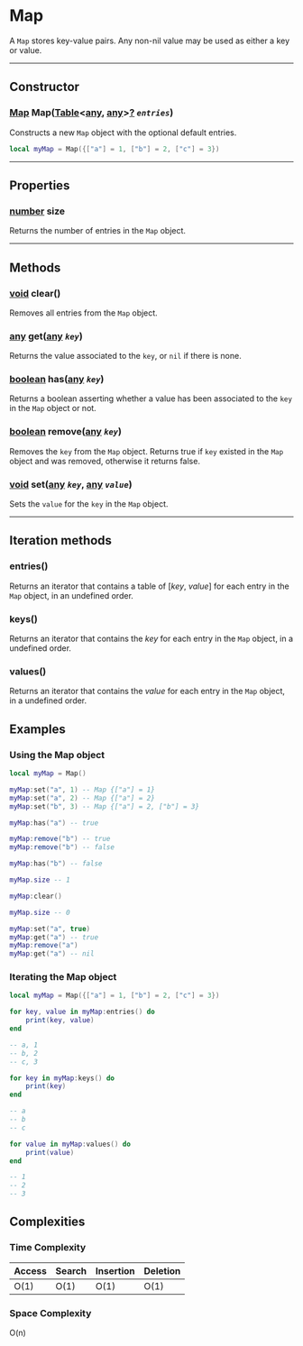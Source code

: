 # Map

A `Map` stores key-value pairs. Any non-nil value may be used as either a key or value.

---

## Constructor

### [Map](map.md) Map([Table](https://developer.roblox.com/en-us/articles/Table)<[any](), [any]()\><u>[?](https://developer.roblox.com/en-us/articles/Nil)</u> *`entries`*)
Constructs a new `Map` object with the optional default entries.

```lua
local myMap = Map({["a"] = 1, ["b"] = 2, ["c"] = 3})
```

---

## Properties

### [number](https://developer.roblox.com/en-us/articles/Numbers) size

Returns the number of entries in the `Map` object.

---

## Methods

### [void]() clear()

Removes all entries from the `Map` object.

### [any]() get([any]() *`key`*)

Returns the value associated to the `key`, or `nil` if there is none.

### [boolean](https://developer.roblox.com/en-us/articles/Boolean) has([any]() *`key`*)

Returns a boolean asserting whether a value has been associated to the `key` in the `Map` object or not.

### [boolean](https://developer.roblox.com/en-us/articles/Boolean) remove([any]() *`key`*)

Removes the `key` from the `Map` object. Returns true if `key` existed in the `Map` object and was removed, otherwise it returns false.

### [void]() set([any]() *`key`*, [any]() *`value`*)

Sets the `value` for the `key` in the `Map` object.

---

## Iteration methods

### entries()

Returns an iterator that contains a table of [*key*, *value*] for each entry in the `Map` object, in an undefined order.

### keys()

Returns an iterator that contains the *key* for each entry in the `Map` object, in a undefined order.

### values()

Returns an iterator that contains the *value* for each entry in the `Map` object, in a undefined order.

## Examples

### Using the Map object

```lua
local myMap = Map()

myMap:set("a", 1) -- Map {["a"] = 1}
myMap:set("a", 2) -- Map {["a"] = 2}
myMap:set("b", 3) -- Map {["a"] = 2, ["b"] = 3}

myMap:has("a") -- true

myMap:remove("b") -- true
myMap:remove("b") -- false

myMap:has("b") -- false

myMap.size -- 1

myMap:clear()

myMap.size -- 0

myMap:set("a", true)
myMap:get("a") -- true
myMap:remove("a")
myMap:get("a") -- nil
```

### Iterating the Map object

```lua
local myMap = Map({["a"] = 1, ["b"] = 2, ["c"] = 3})

for key, value in myMap:entries() do
    print(key, value)
end

-- a, 1
-- b, 2
-- c, 3

for key in myMap:keys() do
    print(key)
end

-- a
-- b
-- c

for value in myMap:values() do
    print(value)
end

-- 1
-- 2
-- 3
```

## Complexities

### Time Complexity

| **Access** | **Search** | **Insertion** | **Deletion** |
|------------|------------|---------------|--------------|
| O(1)       | O(1)       | O(1)          | O(1)         |

### Space Complexity

O(n)